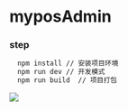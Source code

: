 # myposAdmin

### step
```bash
  npm install // 安装项目环境
  npm run dev // 开发模式
  npm run build  // 项目打包
```
![]('gitImg/admin.gif')